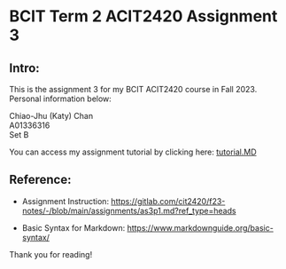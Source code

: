 # BCIT Term 2 ACIT2420 Assignment 3 


## Intro:

This is the assignment 3 for my BCIT ACIT2420 course in Fall 2023.  <br>
Personal information below: <br>


Chiao-Jhu (Katy) Chan <br>
A01336316 <br>
Set B


You can access my assignment tutorial by clicking here: [tutorial.MD](tutorial.MD) 


## Reference:

- Assignment Instruction: https://gitlab.com/cit2420/f23-notes/-/blob/main/assignments/as3p1.md?ref_type=heads

- Basic Syntax for Markdown: https://www.markdownguide.org/basic-syntax/


Thank you for reading!



